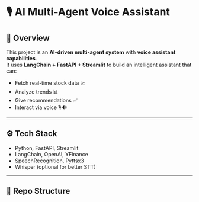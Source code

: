 # 🎙️ AI Multi-Agent Voice Assistant

## 🚀 Overview
This project is an **AI-driven multi-agent system** with **voice assistant capabilities**.  
It uses **LangChain + FastAPI + Streamlit** to build an intelligent assistant that can:
- Fetch real-time stock data 📈
- Analyze trends 📊
- Give recommendations ✅
- Interact via voice 🎙️🔊

---

## ⚙️ Tech Stack
- Python, FastAPI, Streamlit
- LangChain, OpenAI, YFinance
- SpeechRecognition, Pyttsx3
- Whisper (optional for better STT)

---

## 📂 Repo Structure
